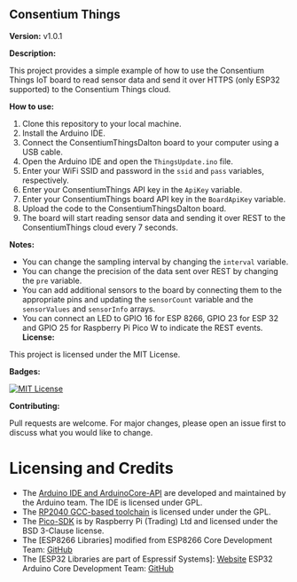 ## Consentium Things

**Version:** v1.0.1

**Description:**

This project provides a simple example of how to use the Consentium Things IoT board to read sensor data and send it over HTTPS (only ESP32 supported) to the Consentium Things cloud.

**How to use:**

1. Clone this repository to your local machine.
2. Install the Arduino IDE.
3. Connect the ConsentiumThingsDalton board to your computer using a USB cable.
4. Open the Arduino IDE and open the `ThingsUpdate.ino` file.
5. Enter your WiFi SSID and password in the `ssid` and `pass` variables, respectively.
6. Enter your ConsentiumThings API key in the `ApiKey` variable.
7. Enter your ConsentiumThings board API key in the `BoardApiKey` variable.
8. Upload the code to the ConsentiumThingsDalton board.
9. The board will start reading sensor data and sending it over REST to the ConsentiumThings cloud every 7 seconds.

**Notes:**

* You can change the sampling interval by changing the `interval` variable.
* You can change the precision of the data sent over REST by changing the `pre` variable.
* You can add additional sensors to the board by connecting them to the appropriate pins and updating the `sensorCount` variable and the `sensorValues` and `sensorInfo` arrays.
* You can connect an LED to GPIO 16 for ESP 8266, GPIO 23 for ESP 32 and GPIO 25 for Raspberry Pi Pico W to indicate the REST events.
**License:**

This project is licensed under the MIT License.

**Badges:**

[![MIT License](https://img.shields.io/badge/license-MIT-blue.svg)](LICENSE)

**Contributing:**

Pull requests are welcome. For major changes, please open an issue first to discuss what you would like to change.

# Licensing and Credits
* The [Arduino IDE and ArduinoCore-API](https://arduino.cc) are developed and maintained by the Arduino team. The IDE is licensed under GPL.
* The [RP2040 GCC-based toolchain](https://github.com/earlephilhower/pico-quick-toolchain) is licensed under under the GPL.
* The [Pico-SDK](https://github.com/raspberrypi/pico-sdk) is by Raspberry Pi (Trading) Ltd and licensed under the BSD 3-Clause license.
* The [ESP8266 Libraries] modified from ESP8266 Core Development Team: [GitHub](https://github.com/esp8266/Arduino)
* The [ESP32 Libraries are part of Espressif Systems]: [Website](https://www.espressif.com/) ESP32 Arduino Core Development Team: [GitHub](https://github.com/espressif/arduino-esp32)
  
